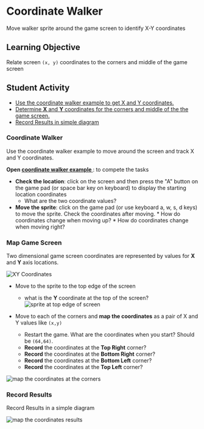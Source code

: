 # Coordinate Walker

Move walker sprite around the game screen to identify X-Y coordinates

## Learning Objective

Relate screen `(x, y)` coordinates to the corners and middle of the game screen

## Student Activity

* [Use the coordinate walker example to get X and Y coordinates.](#coordinate-walker)
* [Determine **X** and **Y** coordinates for the corners and middle of the the game screen.](#map-game-screen)
* [Record Results in simple diagram](#record-results)

### Coordinate Walker

Use the coordinate walker example to move around the screen and track X and Y coordinates.

**Open [coordinate walker example ](..\examples\coordinate-walker.md)**: to compete the tasks

* **Check the location**: click on the screen and then press the "A" button on the game pad (or space bar key on keyboard) to display the starting location coordinates 
  * What are the two coordinate values?
* **Move the sprite**: click on the game pad (or use keyboard a, w, s, d keys) to move the sprite. Check the coordinates after moving. * How do coordinates change when moving up? * How do coordinates change when moving right?

### Map Game Screen

Two dimensional game screen coordinates are represented by values for **X** and **Y** axis locations.

![XY Coordinates](..\static\coordinates.png)

* Move to the sprite to the top edge of the screen
  
  * what is the **Y** coordinate at the top of the screen?  
    ![sprite at top edge of screen](..\..\static\coordinate_edge.png)

* Move to each of the corners and **map the coordinates** as a pair of X and Y values like `(x,y)`
  
  * Restart the game. What are the coordinates when you start? Should be `(64,64)`.
  * **Record** the coordinates at the **Top Right** corner?
  * **Record** the coordinates at the **Bottom Right** corner?
  * **Record** the coordinates at the **Bottom Left** corner?
  * **Record** the coordinates at the **Top Left** corner? 

![map the coordinates at the corners](..\static\coordinatesmap.png)

### Record Results

Record Results in a simple diagram

![map the coordinates results](..\static\recordcoordinates.png)